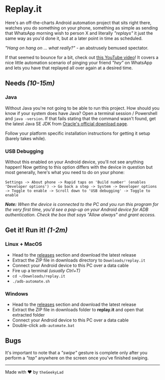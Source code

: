 # Replay.it

Here's an off-the-charts Android automation project that sits right there, watches you do something on your phone, something as simple as sending that WhatsApp morning wish to person X and literally _"replays"_ it just the same way as you'd done it, but at a later point in time as scheduled. 

_"Hang on hang on ... what really?"_ - an abstrusely bemused spectator.

If that seemed to bounce for a bit, check out [this YouTube video](https://youtu.be/mqhi7q1Otz0)! It covers a nice little automation scenario of pinging your friend _"hey"_ on WhatsApp and lets you have that replayed all over again at a desired time.

## Needs _(10-15m)_

### Java

Without Java you're not going to be able to run this project. How should you know if your system does have Java? Open a terminal session / Powershell and `java -version`. If that fails stating that the command wasn't found, get the latest Java SE JDK from [Oracle's official download page](https://www.oracle.com/in/java/technologies/javase-downloads.html).

Follow your platform specific installation instructions for getting it setup (barely takes while).

### USB Debugging

Without this enabled on your Android device, you'll not see anything happen! Now getting to this option differs with the device in question but most generally, here's what you need to do on your phone:
<br><br>
`Settings -> About phone -> Rapid taps on 'Build number' (enables 'Developer options') -> Go back a step -> System -> Developer options -> Toggle to enable -> Scroll down to 'USB debugging' -> Toggle to enable`

_**Note:** When the device is connected to the PC and you run this program for the very first time, you'd see a pop-up on your Android device for ADB authentication. Check the box that says "Allow always" and grant access._

## Get it! Run it! _(1-2m)_

### Linux + MacOS

- Head to the [releases](https://github.com/theGeekyLad/replay.it/releases) section and download the latest release
- Extract the ZIP file in downloads directory to `Downloads/replay.it`
- Connect your Android device to this PC over a data cable
- Fire up a terminal _(usually Ctrl+T)_
- `cd ~/Downloads/replay.it`
- `./adb-automate.sh`

### Windows

- Head to the [releases](https://github.com/theGeekyLad/replay.it/releases) section and download the latest release
- Extract the ZIP file in downloads folder to **replay.it** and open that extracted folder
- Connect your Android device to this PC over a data cable
- Double-click `adb-automate.bat`

## Bugs

It's important to note that a _"swipe"_ gesture is complete only after you perform a _"tap"_ anywhere on the screen once you've finished swiping.

---

Made with :heart: by `theGeekyLad`